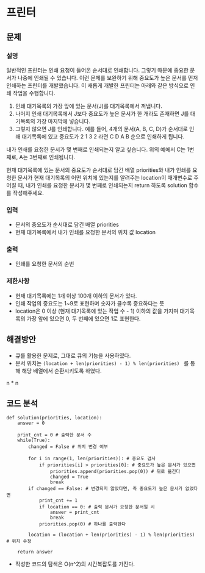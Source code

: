 # 프린터


## 문제

### 설명
일반적인 프린터는 인쇄 요청이 들어온 순서대로 인쇄합니다. 그렇기 때문에 중요한 문서가 나중에 인쇄될 수 있습니다. 이런 문제를 보완하기 위해 중요도가 높은 문서를 먼저 인쇄하는 프린터를 개발했습니다. 이 새롭게 개발한 프린터는 아래와 같은 방식으로 인쇄 작업을 수행합니다.

1. 인쇄 대기목록의 가장 앞에 있는 문서(J)를 대기목록에서 꺼냅니다.
2. 나머지 인쇄 대기목록에서 J보다 중요도가 높은 문서가 한 개라도 존재하면 J를 대기목록의 가장 마지막에 넣습니다.
3. 그렇지 않으면 J를 인쇄합니다.
예를 들어, 4개의 문서(A, B, C, D)가 순서대로 인쇄 대기목록에 있고 중요도가 2 1 3 2 라면 C D A B 순으로 인쇄하게 됩니다.

내가 인쇄를 요청한 문서가 몇 번째로 인쇄되는지 알고 싶습니다. 위의 예에서 C는 1번째로, A는 3번째로 인쇄됩니다.

현재 대기목록에 있는 문서의 중요도가 순서대로 담긴 배열 priorities와 내가 인쇄를 요청한 문서가 현재 대기목록의 어떤 위치에 있는지를 알려주는 location이 매개변수로 주어질 때, 내가 인쇄를 요청한 문서가 몇 번째로 인쇄되는지 return 하도록 solution 함수를 작성해주세요.

### 입력
- 문서의 중요도가 순서대로 담긴 배열 priorities
- 현재 대기목록에서 내가 인쇄를 요청한 문서의 위치 값 location

### 출력
- 인쇄를 요청한 문서의 순번

### 제한사항
- 현재 대기목록에는 1개 이상 100개 이하의 문서가 있다.
- 인쇄 작업의 중요도는 1~9로 표현하며 숫자가 클수록 중요하다는 뜻
- location은 0 이상 (현재 대기목록에 있는 작업 수 - 1) 이하의 값을 가지며 대기목록의 가장 앞에 있으면 0, 두 번째에 있으면 1로 표현한다.


## 해결방안
- 큐를 활용한 문제로, 그대로 큐의 기능을 사용하였다.
- 문서 위치는 `(location + len(priorities) - 1) % len(priorities) ` 를 통해 해당 배열에서 순환시키도록 하였다.

n * n

## 코드 분석
```python3
def solution(priorities, location):
    answer = 0
    
    print_cnt = 0 # 출력한 문서 수
    while(True):
        changed = False # 위치 변경 여부
        
        for i in range(1, len(priorities)): # 중요도 검사
            if priorities[i] > priorities[0]: # 중요도가 높은 문서가 있으면
                priorities.append(priorities.pop(0)) # 뒤로 옮긴다
                changed = True
                break
        if changed == False: # 변경되지 않았다면, 즉 중요도가 높은 문서가 없었다면
            print_cnt += 1
            if location == 0: # 출력 문서가 요청한 문서일 시
                answer = print_cnt
                break
            priorities.pop(0) # 하나를 출력한다

        location = (location + len(priorities) - 1) % len(priorities) # 위치 수정
    
    return answer
```
- 작성한 코드의 탐색은 O(n^2)의 시간복잡도를 가진다.
